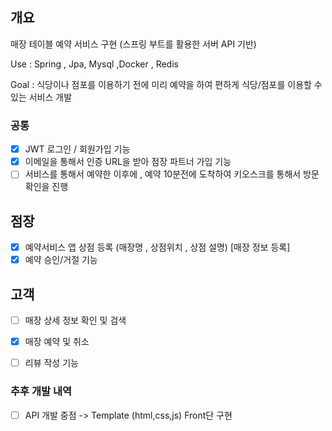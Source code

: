 ## 개요
매장 테이블 예약 서비스 구현 (스프링 부트를 활용한 서버 API 기반)

Use : Spring , Jpa, Mysql ,Docker , Redis

Goal : 식당이나 점포를 이용하기 전에 미리 예약을 하여 편하게 식당/점포를 이용할 수 있는 서비스 개발

### 공통
- [x]  JWT 로그인 / 회원가입 기능
- [x]  이메일을 통해서 인증 URL을 받아 점장 파트너 가입 기능 
- [ ]  서비스를 통해서 예약한 이후에 , 예약 10분전에 도착하여 키오스크를 통해서 방문 확인을 진행

## 점장

- [x] 예약서비스 앱 상점 등록 (매장명 , 상점위치 , 상점 설명) [매장 정보 등록]
- [x] 예약 승인/거절 기능 

## 고객

- [ ] 매장 상세 정보 확인 및 검색
- [x] 매장 예약 및 취소 
- [ ] 리뷰 작성 기능


### 추후 개발 내역
- [ ] API 개발 중점 -> Template (html,css,js) Front단 구현 

